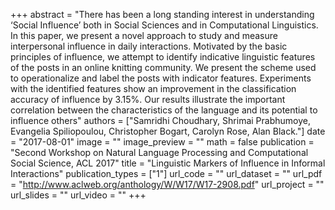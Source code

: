 +++
abstract = "There has been a long standing interest in understanding ‘Social Influence’ both in Social Sciences and in Computational Linguistics. In this paper, we present a novel approach to study and measure interpersonal influence in daily interactions. Motivated by the basic principles of influence, we attempt to identify indicative linguistic features of the posts in an online knitting community. We present the scheme used to operationalize and label the posts with indicator features. Experiments with the identified features show an improvement in the classification accuracy of influence by 3.15%. Our results illustrate the important correlation between the characteristics of the language and its potential to influence others"
authors = ["Samridhi Choudhary, Shrimai Prabhumoye, Evangelia Spiliopoulou, Christopher Bogart, Carolyn Rose, Alan Black."]
date = "2017-08-01"
image = ""
image_preview = ""
math = false
publication = "Second Workshop on Natural Language Processing and Computational Social Science, ACL 2017"
title = "Linguistic Markers of Influence in Informal Interactions"
publication_types = ["1"]
url_code = ""
url_dataset = ""
url_pdf = "http://www.aclweb.org/anthology/W/W17/W17-2908.pdf"
url_project = ""
url_slides = ""
url_video = ""
+++

